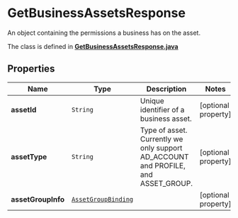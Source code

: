 

# GetBusinessAssetsResponse

An object containing the permissions a business has on the asset.

The class is defined in **[GetBusinessAssetsResponse.java](../../src/main/java/org/openapitools/model/GetBusinessAssetsResponse.java)**

## Properties

Name | Type | Description | Notes
------------ | ------------- | ------------- | -------------
**assetId** | `String` | Unique identifier of a business asset. |  [optional property]
**assetType** | `String` | Type of asset. Currently we only support AD_ACCOUNT and PROFILE, and ASSET_GROUP. |  [optional property]
**assetGroupInfo** | [`AssetGroupBinding`](AssetGroupBinding.md) |  |  [optional property]





